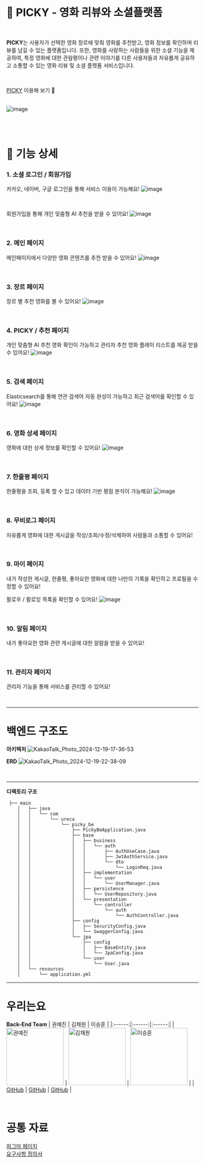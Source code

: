# 🐻 PICKY - 영화 리뷰와 소셜플랫폼

<br />

**PICKY**는 사용자가 선택한 영화 장르에 맞춰 영화를 추천받고, 영화 정보를 확인하며 리뷰를 남길 수 있는 플랫폼입니다. 또한, 영화를 사랑하는 사람들을 위한 소셜 기능을 제공하여, 특정 영화에 대한 관람평이나 관련 이야기를 다른 사용자들과 자유롭게 공유하고 소통할 수 있는 영화 리뷰 및 소셜 플랫폼 서비스입니다.

<br />

[PICKY](https://www.picky-movie.com/) 이용해 보기 🐻 
<br />
<br />

![image](https://github.com/user-attachments/assets/22363d08-85f1-47db-9039-b082db4ceeaa)

<br/>

<br/>

# 📱 기능 상세
### 1. 소셜 로그인 / 회원가입
카카오, 네이버, 구글 로그인을 통해 서비스 이용이 가능해요!
![image](https://github.com/user-attachments/assets/db36f5b8-f7d6-40fb-9328-44ee7295051b)

<br/>

회원가입을 통해 개인 맞춤형 AI 추천을 받을 수 있어요!
![image](https://github.com/user-attachments/assets/923ec926-de11-4f14-83a3-f67598c77979)

<br/>

### 2. 메인 페이지
메인페이지에서 다양한 영화 콘텐츠를 추천 받을 수 있어요!
![image](https://github.com/user-attachments/assets/f83b0df2-da46-4d16-bedc-7cc605cc6617)

<br/>

### 3. 장르 페이지
장르 별 추천 영화를 볼 수 있어요!
![image](https://github.com/user-attachments/assets/491c3ca7-424a-4a1e-9907-b91fbf438390)

<br/>

### 4. PICKY / 추천 페이지
개인 맞춤형 AI 추천 영화 확인이 가능하고 관리자 추천 영화 플레이 리스트를 제공 받을 수 있어요!
![image](https://github.com/user-attachments/assets/8dd8595d-561a-4cbe-91f5-83e29fe568c2)

<br/>

### 5. 검색 페이지
Elasticsearch를 통해 연관 검색어 자동 완성이 가능하고 최근 검색어를 확인할 수 있어요!
![image](https://github.com/user-attachments/assets/6ff21298-f30f-41bd-9d24-7b740bd1d5ce)

<br/>

### 6. 영화 상세 페이지
영화에 대한 상세 정보를 확인할 수 있어요!
![image](https://github.com/user-attachments/assets/45f95622-8424-4fd1-a55b-d7f83933bcde)

<br/>

### 7. 한줄평 페이지
한줄평을 조회, 등록 할 수 있고 데이터 기반 평점 분석이 가능해요!
![image](https://github.com/user-attachments/assets/185dd46e-d031-4d58-b816-4634c1676026)

<br/>

### 8. 무비로그 페이지 
자유롭게 영화에 대한 게시글을 작성/조회/수정/삭제하여 사람들과 소통할 수 있어요!

<br/>

### 9. 마이 페이지
내가 작성한 게시글, 한줄평, 좋아요한 영화에 대한 나만의 기록을 확인하고 프로필을 수정할 수 있어요!


팔로우 / 팔로잉 목록을 확인할 수 있어요!
![image](https://github.com/user-attachments/assets/2fc2b7ed-852b-4b9d-a699-37daeace20c8)

<br/>

### 10. 알림 페이지
내가 좋아요한 영화 관련 게시글에 대한 알람을 받을 수 있어요!

<br/>

### 11. 관리자 페이지
관리자 기능을 통해 서비스를 관리할 수 있어요!

<br/>

---
# 백엔드 구조도

**아키텍처**
![KakaoTalk_Photo_2024-12-19-17-36-53](https://github.com/user-attachments/assets/ebba1894-66f1-4852-a8b8-91abce42ea9b)

**ERD**
![KakaoTalk_Photo_2024-12-19-22-38-09](https://github.com/user-attachments/assets/9ee7290d-c3c5-4020-a23f-111749aaec72)

<br/>

---
**디렉토리 구조**
```planeText
 ├── main
    │   ├── java
    │   │   └── com
    │   │       └── ureca
    │   │           └── picky_be
    │   │               ├── PickyBeApplication.java
    │   │               ├── base
    │   │               │   ├── business
    │   │               │   │   └── auth
    │   │               │   │       ├── AuthUseCase.java
    │   │               │   │       ├── JwtAuthService.java
    │   │               │   │       └── dto
    │   │               │   │           └── LoginReq.java
    │   │               │   ├── implementation
    │   │               │   │   └── user
    │   │               │   │       └── UserManager.java
    │   │               │   ├── persistence
    │   │               │   │   └── UserRepository.java
    │   │               │   └── presentation
    │   │               │       └── controller
    │   │               │           └── auth
    │   │               │               └── AuthController.java
    │   │               ├── config
    │   │               │   ├── SecurityConfig.java
    │   │               │   └── SwaggerConfig.java
    │   │               └── jpa
    │   │                   ├── config
    │   │                   │   ├── BaseEntity.java
    │   │                   │   └── JpaConfig.java
    │   │                   └── user
    │   │                       └── User.java
    │   └── resources
    │       └── application.yml
```
---


# 우리는요
**Back-End Team**
| 권예진 | 김채원 | 이승훈 |
|:------:|:------:|:------:|
| <img src="https://avatars.githubusercontent.com/YaeJinKwon" alt="권예진" width="150"> | <img src="https://avatars.githubusercontent.com/PeindreLaColline" alt="김채원" width="150"> | <img src="https://avatars.githubusercontent.com/lsh981127" alt="이승훈" width="150"> |
| [GitHub](https://github.com/YaeJinKwon) | [GitHub](https://github.com/PeindreLaColline) | [GitHub](https://github.com/lsh981127) |

<br />

# 공통 자료
[피그마 페이지](https://www.figma.com/design/rpAlhiLds5pygwPfPpD4lp/PICKY-%EB%94%94%EC%9E%90%EC%9D%B8-%EC%99%84%EC%84%B1%EB%B3%B8?node-id=0-1&node-type=canvas&t=pwFCyVmMoN1a41le-0)<br />
[요구사항 정의서](https://docs.google.com/spreadsheets/d/1puQoU2lwXWyVLx6mc33PdlVW_YVREmc3yd3hdZeMDHE/edit?usp=sharing)<br />
